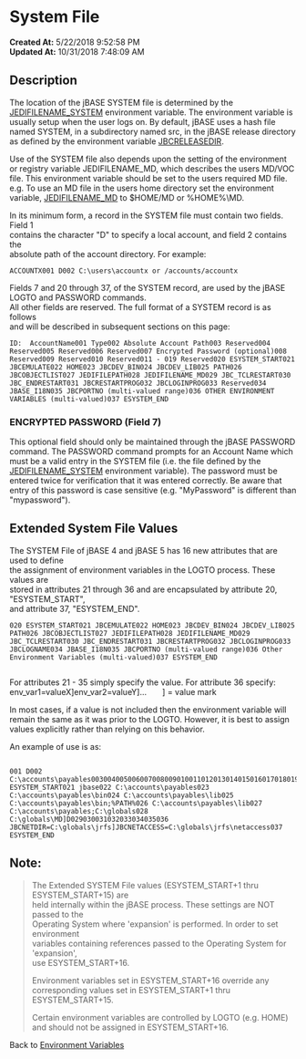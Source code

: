 # System File

**Created At:** 5/22/2018 9:52:58 PM  
**Updated At:** 10/31/2018 7:48:09 AM  


## Description 

The location of the jBASE SYSTEM file is determined by the [JEDIFILENAME\_SYSTEM](jedifilename_system) environment variable. The environment variable is usually setup when the user logs on. By default, jBASE uses a hash file named SYSTEM, in a subdirectory named src, in the jBASE release directory as defined by the environment variable [JBCRELEASEDIR](jbcreleasedir).

Use of the SYSTEM file also depends upon the setting of the environment or registry variable JEDIFILENAME\_MD, which describes the users MD/VOC file. This environment variable should be set to the users required MD file. e.g. To use an MD file in the users home directory set the environment variable, [JEDIFILENAME\_MD](jedifilename_md) to $HOME/MD or %HOME%\MD.

In its minimum form, a record in the SYSTEM file must contain two fields. Field 1<br>contains the character "D" to specify a local account, and field 2 contains the<br>absolute path of the account directory. For example:

```
ACCOUNTX001 D002 C:\users\accountx or /accounts/accountx
```



Fields 7 and 20 through 37, of the SYSTEM record, are used by the jBASE LOGTO and PASSWORD commands.<br>All other fields are reserved. The full format of a SYSTEM record is as follows<br>and will be described in subsequent sections on this page:

```
ID:  AccountName001 Type002 Absolute Account Path003 Reserved004 Reserved005 Reserved006 Reserved007 Encrypted Password (optional)008 Reserved009 Reserved010 Reserved011 - 019 Reserved020 ESYSTEM_START021 JBCEMULATE022 HOME023 JBCDEV_BIN024 JBCDEV_LIB025 PATH026 JBCOBJECTLIST027 JEDIFILEPATH028 JEDIFILENAME_MD029 JBC_TCLRESTART030 JBC_ENDRESTART031 JBCRESTARTPROG032 JBCLOGINPROG033 Reserved034 JBASE_I18N035 JBCPORTNO (multi-valued range)036 OTHER ENVIRONMENT VARIABLES (multi-valued)037 ESYSTEM_END
```

### 


### ENCRYPTED PASSWORD (Field 7)

This optional field should only be maintained through the jBASE PASSWORD command. The PASSWORD command prompts for an Account Name which must be a valid entry in the SYSTEM file (i.e. the file defined by the [JEDIFILENAME\_SYSTEM](jedifilename_system) environment variable). The password must be entered twice for verification that it was entered correctly. Be aware that entry of this password is case sensitive (e.g. "MyPassword" is different than "mypassword").



### 

## Extended System File Values  

The SYSTEM File of jBASE 4 and jBASE 5 has 16 new attributes that are used to define<br>the assignment of environment variables in the LOGTO process. These values are<br>stored in attributes 21 through 36 and are encapsulated by attribute 20, "ESYSTEM\_START",<br>and attribute 37, "ESYSTEM\_END".



```
020 ESYSTEM_START021 JBCEMULATE022 HOME023 JBCDEV_BIN024 JBCDEV_LIB025 PATH026 JBCOBJECTLIST027 JEDIFILEPATH028 JEDIFILENAME_MD029 JBC_TCLRESTART030 JBC_ENDRESTART031 JBCRESTARTPROG032 JBCLOGINPROG033 JBCLOGNAME034 JBASE_I18N035 JBCPORTNO (multi-valued range)036 Other Environment Variables (multi-valued)037 ESYSTEM_END
 
```

For attributes 21 - 35 simply specify the value.
For attribute 36 specify: env\_var1=valueX]env\_var2=valueY]...       ] = value mark

In most cases, if a value is not included then the environment variable will<br>remain the same as it was prior to the LOGTO. However, it is best to assign<br>values explicitly rather than relying on this behavior.

An example of use is as:

```

001 D002 C:\accounts\payables003004005006007008009010011012013014015016017018019020 ESYSTEM_START021 jbase022 C:\accounts\payables023 C:\accounts\payables\bin024 C:\accounts\payables\lib025 C:\accounts\payables\bin;%PATH%026 C:\accounts\payables\lib027 C:\accounts\payables;C:\globals028 C:\globals\MD]D029030031032033034035036 JBCNETDIR=C:\globals\jrfs]JBCNETACCESS=C:\globals\jrfs\netaccess037 ESYSTEM_END
```



## Note: 


> The Extended SYSTEM File values (ESYSTEM\_START+1 thru ESYSTEM\_START+15) are<br>held internally within the jBASE process. These settings are NOT passed to the<br>Operating System where 'expansion' is performed. In order to set environment<br>variables containing references passed to the Operating System for 'expansion',<br>use ESYSTEM\_START+16.
> 
> Environment variables set in ESYSTEM\_START+16 override any corresponding values set in ESYSTEM\_START+1 thru ESYSTEM\_START+15.
> 
> Certain environment variables are controlled by LOGTO (e.g. HOME) and should not be assigned in ESYSTEM\_START+16.




Back to [Environment Variables](environment-variables)
